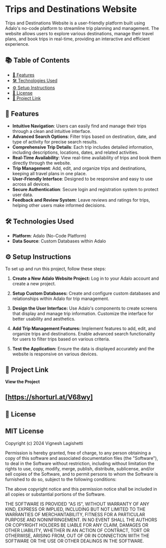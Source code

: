 # Trips and Destinations Website

Trips and Destinations Website is a user-friendly platform built using Adalo's no-code platform to streamline trip planning and management. The website allows users to explore various destinations, manage their travel plans, and book trips in real-time, providing an interactive and efficient experience.

## 📚 Table of Contents

- [🚀 Features](#features)
- [🛠️ Technologies Used](#technologies-used)
- [⚙️ Setup Instructions](#setup-instructions)
- [📝 License](#license)
- [🔗 Project Link](#project-link)

## 🚀 Features

- **Intuitive Navigation**: Users can easily find and manage their trips through a clean and intuitive interface.
- **Advanced Search Options**: Filter trips based on destination, date, and type of activity for precise search results.
- **Comprehensive Trip Details**: Each trip includes detailed information, including descriptions, locations, dates, and related activities.
- **Real-Time Availability**: View real-time availability of trips and book them directly through the website.
- **Trip Management**: Add, edit, and organize trips and destinations, keeping all travel plans in one place.
- **User-Friendly Interface**: Designed to be responsive and easy to use across all devices.
- **Secure Authentication**: Secure login and registration system to protect user data.
- **Feedback and Review System**: Leave reviews and ratings for trips, helping other users make informed decisions.

## 🛠️ Technologies Used

- **Platform**: Adalo (No-Code Platform)
- **Data Source**: Custom Databases within Adalo

## ⚙️ Setup Instructions
To set up and run this project, follow these steps:

1. **Create a New Adalo Website Project:**
Log in to your Adalo account and create a new project.

2. **Setup Custom Databases:**
Create and configure custom databases and relationships within Adalo for trip management.

3. **Design the User Interface:**
Use Adalo's components to create screens that display and manage trip information.
Customize the interface for better usability and aesthetics.

4. **Add Trip Management Features:**
Implement features to add, edit, and organize trips and destinations.
Enable advanced search functionality for users to filter trips based on various criteria.

5. **Test the Application:**
Ensure the data is displayed accurately and the website is responsive on various devices.

## 🔗 Project Link
**View the Project** 
## [https://shorturl.at/V68wy]

## 📝 License
## MIT License

Copyright (c) 2024 Vignesh Lagishetti

Permission is hereby granted, free of charge, to any person obtaining a copy of this software and associated documentation files (the "Software"), to deal in the Software without restriction, including without limitation the rights to use, copy, modify, merge, publish, distribute, sublicense, and/or sell copies of the Software, and to permit persons to whom the Software is furnished to do so, subject to the following conditions:

The above copyright notice and this permission notice shall be included in all copies or substantial portions of the Software.

THE SOFTWARE IS PROVIDED "AS IS", WITHOUT WARRANTY OF ANY KIND, EXPRESS OR IMPLIED, INCLUDING BUT NOT LIMITED TO THE WARRANTIES OF MERCHANTABILITY, FITNESS FOR A PARTICULAR PURPOSE AND NONINFRINGEMENT. IN NO EVENT SHALL THE AUTHORS OR COPYRIGHT HOLDERS BE LIABLE FOR ANY CLAIM, DAMAGES OR OTHER LIABILITY, WHETHER IN AN ACTION OF CONTRACT, TORT OR OTHERWISE, ARISING FROM, OUT OF OR IN CONNECTION WITH THE SOFTWARE OR THE USE OR OTHER DEALINGS IN THE SOFTWARE.
